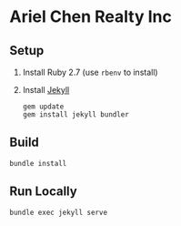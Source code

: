 # Ariel Chen Realty Inc

## Setup

1. Install Ruby 2.7 (use `rbenv` to install)
1. Install [Jekyll](https://jekyllrb.com/docs/installation/)

   ```
   gem update
   gem install jekyll bundler
   ```

## Build

```
bundle install
```

## Run Locally

```
bundle exec jekyll serve
```